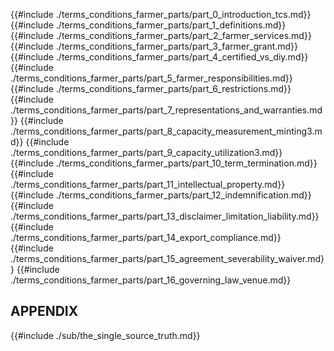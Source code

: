 {{#include ./terms_conditions_farmer_parts/part_0_introduction_tcs.md}}
{{#include ./terms_conditions_farmer_parts/part_1_definitions.md}}
{{#include ./terms_conditions_farmer_parts/part_2_farmer_services.md}}
{{#include ./terms_conditions_farmer_parts/part_3_farmer_grant.md}}
{{#include ./terms_conditions_farmer_parts/part_4_certified_vs_diy.md}}
{{#include ./terms_conditions_farmer_parts/part_5_farmer_responsibilities.md}}
{{#include ./terms_conditions_farmer_parts/part_6_restrictions.md}}
{{#include ./terms_conditions_farmer_parts/part_7_representations_and_warranties.md}}
{{#include ./terms_conditions_farmer_parts/part_8_capacity_measurement_minting3.md}}
{{#include ./terms_conditions_farmer_parts/part_9_capacity_utilization3.md}}
{{#include ./terms_conditions_farmer_parts/part_10_term_termination.md}}
{{#include ./terms_conditions_farmer_parts/part_11_intellectual_property.md}}
{{#include ./terms_conditions_farmer_parts/part_12_indemnification.md}}
{{#include ./terms_conditions_farmer_parts/part_13_disclaimer_limitation_liability.md}}
{{#include ./terms_conditions_farmer_parts/part_14_export_compliance.md}}
{{#include ./terms_conditions_farmer_parts/part_15_agreement_severability_waiver.md}}
{{#include ./terms_conditions_farmer_parts/part_16_governing_law_venue.md}}


## APPENDIX

{{#include ./sub/the_single_source_truth.md}}